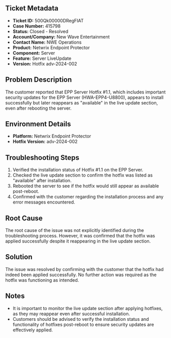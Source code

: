 ## Ticket Metadata
- **Ticket ID:** 500Qk00000DRegFIAT
- **Case Number:** 415798
- **Status:** Closed - Resolved
- **Account/Company:** New Wave Entertainment
- **Contact Name:** NWE Operations
- **Product:** Netwrix Endpoint Protector
- **Component:** Server
- **Feature:** Server LiveUpdate
- **Version:** Hotfix adv-2024-002

## Problem Description
The customer reported that EPP Server Hotfix #1.1, which includes important security updates for the EPP Server (HWA-EPP4-U8800), appears to install successfully but later reappears as "available" in the live update section, even after rebooting the server.

## Environment Details
- **Platform:** Netwrix Endpoint Protector
- **Hotfix Version:** adv-2024-002

## Troubleshooting Steps
1. Verified the installation status of Hotfix #1.1 on the EPP Server.
2. Checked the live update section to confirm the hotfix was listed as "available" after installation.
3. Rebooted the server to see if the hotfix would still appear as available post-reboot.
4. Confirmed with the customer regarding the installation process and any error messages encountered.

## Root Cause
The root cause of the issue was not explicitly identified during the troubleshooting process. However, it was confirmed that the hotfix was applied successfully despite it reappearing in the live update section.

## Solution
The issue was resolved by confirming with the customer that the hotfix had indeed been applied successfully. No further action was required as the hotfix was functioning as intended.

## Notes
- It is important to monitor the live update section after applying hotfixes, as they may reappear even after successful installation.
- Customers should be advised to verify the installation status and functionality of hotfixes post-reboot to ensure security updates are effectively applied.
